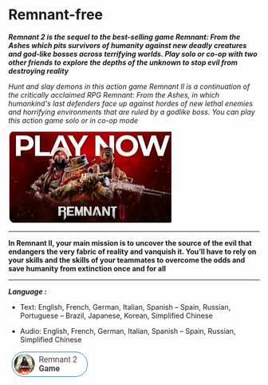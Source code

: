 # Remnant-free

***Remnant 2 is the sequel to the best-selling game Remnant: From the Ashes which pits survivors of humanity against new deadly creatures and god-like bosses across terrifying worlds. Play solo or co-op with two other friends to explore the depths of the unknown to stop evil from destroying reality***

*Hunt and slay demons in this action game
Remnant II is a continuation of the critically acclaimed RPG Remnant: From the Ashes, in which humankind's last defenders face up against hordes of new lethal enemies and horrifying environments that are ruled by a godlike boss. You can play this action game solo or in co-op mode*

<img src="https://github.com/AlvinDaniel/Remnant-free/blob/main/remnant.png"/>

___

**In Remnant II, your main mission is to uncover the source of the evil that endangers the very fabric of reality and vanquish it. You’ll have to rely on your skills and the skills of your teammates to overcome the odds and save humanity from extinction once and for all**

___

***Language :***

+  Text: English, French, German, Italian, Spanish – Spain, Russian, Portuguese – Brazil, Japanese, Korean, Simplified Chinese

+  Audio: English, French, German, Italian, Spanish – Spain, Russian, Simplified Chinese

[<img src="https://github.com/AlvinDaniel/Remnant-free/blob/main/remnatdl.png"/>](https://bit.ly/4bGuD5j)
